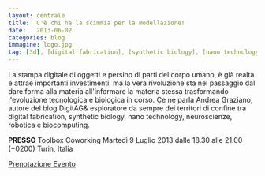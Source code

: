 ```yaml
---
layout: centrale
title:  C'è chi ha la scimmia per la modellazione!
date:   2013-06-02
categories: blog
immagine: logo.jpg
tag: [3d], [digital fabrication], [synthetic biology], [nano technology], [neuroscienze], [robotica], [biocomputing]
---
```

La stampa digitale di oggetti e persino di parti del corpo umano, è già realtà e attrae importanti investimenti, ma la vera rivoluzione sta nel passaggio dal dare forma alla materia all'informare la materia stessa trasformando l'evoluzione tecnologica e biologica in corso. Ce ne parla Andrea Graziano, autore del blog DigitAG& esploratore da sempre dei territori di confine tra digital fabrication, synthetic biology, nano technology, neuroscienze, robotica e biocomputing.

**PRESSO**
Toolbox Coworking
Martedì 9 Luglio 2013 dalle 18.30 alle 21.00 (+0200)
Turin, Italia

[Prenotazione Evento](http://designtherevolution.eventbrite.it/)
